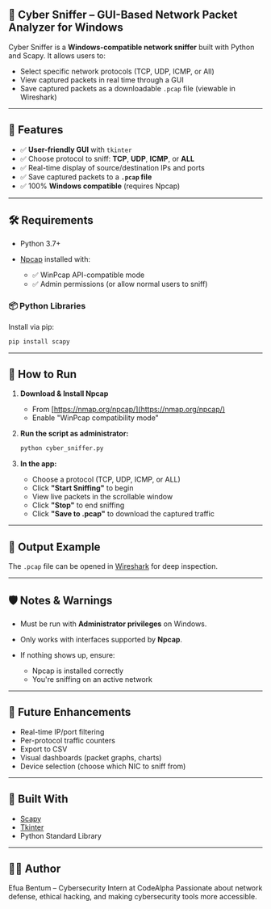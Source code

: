 
## 📡 Cyber Sniffer – GUI-Based Network Packet Analyzer for Windows

Cyber Sniffer is a **Windows-compatible network sniffer** built with Python and Scapy. It allows users to:

* Select specific network protocols (TCP, UDP, ICMP, or All)
* View captured packets in real time through a GUI
* Save captured packets as a downloadable `.pcap` file (viewable in Wireshark)

---

## 🚀 Features

* ✅ **User-friendly GUI** with `tkinter`
* ✅ Choose protocol to sniff: **TCP**, **UDP**, **ICMP**, or **ALL**
* ✅ Real-time display of source/destination IPs and ports
* ✅ Save captured packets to a **`.pcap` file**
* ✅ 100% **Windows compatible** (requires Npcap)

---

## 🛠 Requirements

* Python 3.7+
* [Npcap](https://nmap.org/npcap/) installed with:

  * ✅ WinPcap API-compatible mode
  * ✅ Admin permissions (or allow normal users to sniff)

### 📦 Python Libraries

Install via pip:

```bash
pip install scapy
```

---

## 🔧 How to Run

1. **Download & Install Npcap**

   * From [https://nmap.org/npcap/](https://nmap.org/npcap/)
   * Enable "WinPcap compatibility mode"

2. **Run the script as administrator:**

   ```bash
   python cyber_sniffer.py
   ```

3. **In the app:**

   * Choose a protocol (TCP, UDP, ICMP, or ALL)
   * Click **"Start Sniffing"** to begin
   * View live packets in the scrollable window
   * Click **"Stop"** to end sniffing
   * Click **"Save to .pcap"** to download the captured traffic

---

## 📂 Output Example

The `.pcap` file can be opened in [Wireshark](https://www.wireshark.org/) for deep inspection.

---

## 🛡 Notes & Warnings

* Must be run with **Administrator privileges** on Windows.
* Only works with interfaces supported by **Npcap**.
* If nothing shows up, ensure:

  * Npcap is installed correctly
  * You're sniffing on an active network

---

## 📌 Future Enhancements 

* Real-time IP/port filtering
* Per-protocol traffic counters
* Export to CSV
* Visual dashboards (packet graphs, charts)
* Device selection (choose which NIC to sniff from)

---

## 🤖 Built With

* [Scapy](https://scapy.net/)
* [Tkinter](https://docs.python.org/3/library/tkinter.html)
* Python Standard Library

---

## 🧑‍💻 Author

Efua Bentum – Cybersecurity Intern at CodeAlpha
Passionate about network defense, ethical hacking, and making cybersecurity tools more accessible.

